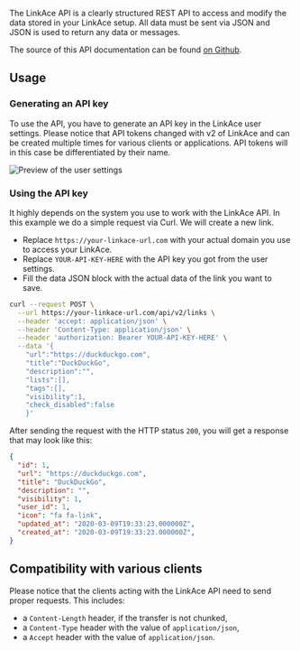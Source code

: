 The LinkAce API is a clearly structured REST API to access and modify the data stored in your LinkAce setup. All data must be sent via JSON and JSON is used to return any data or messages.

The source of this API documentation can be found [on Github](https://github.com/Kovah/LinkAce-API-Docs).

## Usage
### Generating an API key

To use the API, you have to generate an API key in the LinkAce user settings. Please notice that API tokens changed with v2 of LinkAce and can be created multiple times for various clients or applications. API tokens will in this case be differentiated by their name.

![Preview of the user settings](/images/linkacev2_user_api_tokens.png)

### Using the API key

It highly depends on the system you use to work with the LinkAce API. In this example we do a simple request via Curl. We will create a new link.

* Replace `https://your-linkace-url.com` with your actual domain you use to access your LinkAce.
* Replace `YOUR-API-KEY-HERE` with the API key you got from the user settings.
* Fill the data JSON block with the actual data of the link you want to save.

```bash
curl --request POST \
  --url https://your-linkace-url.com/api/v2/links \
  --header 'accept: application/json' \
  --header 'Content-Type: application/json' \
  --header 'authorization: Bearer YOUR-API-KEY-HERE' \
  --data '{
    "url":"https://duckduckgo.com",
    "title":"DuckDuckGo",
    "description":"",
    "lists":[],
    "tags":[],
    "visibility":1,
    "check_disabled":false
    }'
```

After sending the request with the HTTP status `200`, you will get a response that may look like this:

```json
{
  "id": 1,
  "url": "https://duckduckgo.com",
  "title": "DuckDuckGo",
  "description": "",
  "visibility": 1,
  "user_id": 1,
  "icon": "fa fa-link",
  "updated_at": "2020-03-09T19:33:23.000000Z",
  "created_at": "2020-03-09T19:33:23.000000Z",
}
```

## Compatibility with various clients

Please notice that the clients acting with the LinkAce API need to send proper requests. This includes:
- a `Content-Length` header, if the transfer is not chunked,
- a `Content-Type` header with the value of `application/json`,
- a `Accept` header with the value of `application/json`.

